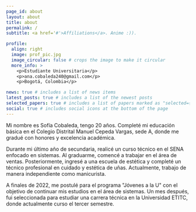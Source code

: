 ```yaml
---
page_id: about
layout: about
title: about
permalink: /
subtitle: <a href='#'>Affiliations</a>. Anime :)).

profile:
  align: right
  image: prof_pic.jpg
  image_circular: false # crops the image to make it circular
  more_info: >
    <p>Estudiante Universitaria</p>
    <p>ana.cobaleda240@gmail.com</p>
    <p>Bogotá, Colombia</p>

news: true # includes a list of news items
latest_posts: true # includes a list of the newest posts
selected_papers: true # includes a list of papers marked as "selected={true}"
social: true # includes social icons at the bottom of the page
---
```


Mi nombre es Sofía Cobaleda, tengo 20 años. Completé mi educación básica en el Colegio Distrital Manuel Cepeda Vargas, sede A, donde me gradué con honores y excelencia académica.

Durante mi último año de secundaria, realicé un curso técnico en el SENA enfocado en sistemas. Al graduarme, comencé a trabajar en el área de ventas. Posteriormente, ingresé a una escuela de estética y completé un técnico profesional en cuidado y estética de uñas. Actualmente, trabajo de manera independiente como manicurista.

A finales de 2022, me postulé para el programa "Jóvenes a la U" con el objetivo de continuar mis estudios en el área de sistemas. Un mes después, fui seleccionada para estudiar una carrera técnica en la Universidad ETITC, donde actualmente curso el tercer semestre.
